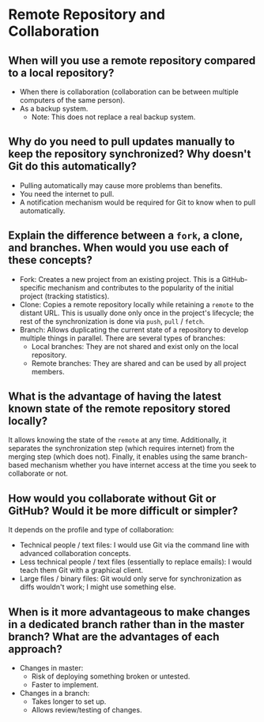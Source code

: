 # Remote Repository and Collaboration

## When will you use a remote repository compared to a local repository?

* When there is collaboration (collaboration can be between multiple computers of the same person).
* As a backup system.
    * Note: This does not replace a real backup system.

## Why do you need to pull updates manually to keep the repository synchronized? Why doesn't Git do this automatically?

* Pulling automatically may cause more problems than benefits.
* You need the internet to pull.
* A notification mechanism would be required for Git to know when to pull automatically.

## Explain the difference between a `fork`, a clone, and branches. When would you use each of these concepts?

* Fork: Creates a new project from an existing project. This is a GitHub-specific mechanism and contributes to the popularity of the initial project (tracking statistics).
* Clone: Copies a remote repository locally while retaining a `remote` to the distant URL. This is usually done only once in the project's lifecycle; the rest of the synchronization is done via `push`, `pull` / `fetch`.
* Branch: Allows duplicating the current state of a repository to develop multiple things in parallel. There are several types of branches:
    * Local branches: They are not shared and exist only on the local repository.
    * Remote branches: They are shared and can be used by all project members.

## What is the advantage of having the latest known state of the remote repository stored locally?

It allows knowing the state of the `remote` at any time.
Additionally, it separates the synchronization step (which requires internet) from the merging step (which does not).
Finally, it enables using the same branch-based mechanism whether you have internet access at the time you seek to collaborate or not.

## How would you collaborate without Git or GitHub? Would it be more difficult or simpler?

It depends on the profile and type of collaboration:
* Technical people / text files: I would use Git via the command line with advanced collaboration concepts.
* Less technical people / text files (essentially to replace emails): I would teach them Git with a graphical client.
* Large files / binary files: Git would only serve for synchronization as diffs wouldn't work; I might use something else.

## When is it more advantageous to make changes in a dedicated branch rather than in the master branch? What are the advantages of each approach?

* Changes in master:
    * Risk of deploying something broken or untested.
    * Faster to implement.
* Changes in a branch:
    * Takes longer to set up.
    * Allows review/testing of changes.